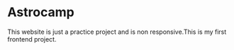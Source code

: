 # Astrocamp
This website is just a practice project and is non responsive.This is my first frontend project.
